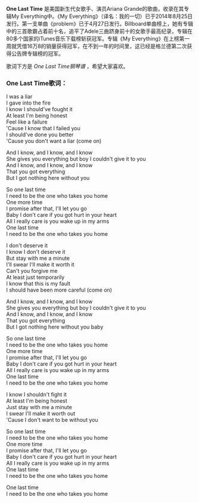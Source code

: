 

**One Last Time** 是美国新生代女歌手、演员Ariana Grande的歌曲，收录在其专辑My Everything中。《My
Everything》（译名：我的一切）已于2014年8月25日发行。第一支单曲《problem》已于4月27日发行。Billboard单曲榜上，她有专辑中的三首歌霸占着前十名，追平了Adele三曲跻身前十的女歌手最高纪录，专辑在80多个国家的iTunes音乐下载榜斩获冠军。专辑《My
Everything》在上榜第一周就凭借16万8的销量获得冠军，在不到一年的时间里，这已经是格兰德第二次获得公告牌专辑榜的冠军。

  
歌词下方是 _One Last Time钢琴谱_ ，希望大家喜欢。

### One Last Time歌词：

I was a liar  
I gave into the fire  
I know I should've fought it  
At least I'm being honest  
Feel like a failure  
'Cause I know that I failed you  
I should've done you better  
'Cause you don't want a liar (come on)

And I know, and I know, and I know  
She gives you everything but boy I couldn't give it to you  
And I know, and I know, and I know  
That you got everything  
But I got nothing here without you

So one last time  
I need to be the one who takes you home  
One more time  
I promise after that, I'll let you go  
Baby I don't care if you got hurt in your heart  
All I really care is you wake up in my arms  
One last time  
I need to be the one who takes you home

I don't deserve it  
I know I don't deserve it  
But stay with me a minute  
I'll swear I'll make it worth it  
Can't you forgive me  
At least just temporarily  
I know that this is my fault  
I should have been more careful (come on)

And I know, and I know, and I know  
She gives you everything but boy I couldn't give it to you  
And I know, and I know, and I know  
That you got everything  
But I got nothing here without you baby

So one last time  
I need to be the one who takes you home  
One more time  
I promise after that, I'll let you go  
Baby I don't care if you got hurt in your heart  
All I really care is you wake up in my arms  
One last time  
I need to be the one who takes you home

I know I shouldn't fight it  
At least I'm being honest  
Just stay with me a minute  
I swear I'll make it worth out  
'Cause I don't want to be without you

So one last time  
I need to be the one who takes you home  
One more time  
I promise after that, I'll let you go  
Baby I don't care if you got hurt in your heart  
All I really care is you wake up in my arms  
One last time  
I need to be the one who takes you home

One last time  
I need to be the one who takes you home

